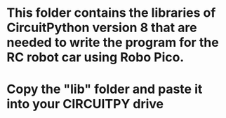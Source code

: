 # This folder contains the libraries of CircuitPython version 8 that are needed to write the program for the RC robot car using Robo Pico.
# Copy the "lib" folder and paste it into your CIRCUITPY drive
